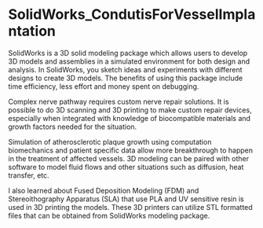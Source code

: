 # SolidWorks_CondutisForVesselImplantation

SolidWorks is a 3D solid modeling package which allows users to develop 3D models and assemblies in a simulated environment for both design and analysis. In SolidWorks, you sketch ideas and experiments with different designs to create 3D models. The benefits of using this package include time efficiency, less effort and money spent on debugging.

Complex nerve pathway requires custom nerve repair solutions. It is possible to do 3D scanning and 3D printing to make custom repair devices, especially when integrated with knowledge of biocompatible materials and growth factors needed for the situation.

Simulation of atherosclerotic plaque growth using computation biomechanics and patient specific data allow more breakthrough to happen in the treatment of affected vessels. 3D modeling can be paired with other software to model fluid flows and other situations such as diffusion, heat transfer, etc. 

I also learned about Fused Deposition Modeling (FDM) and Stereoithography Apparatus (SLA) that use PLA and UV sensitive resin is used in 3D printing the models. These 3D printers can utilize STL formatted files that can be obtained from SolidWorks modeling package.
